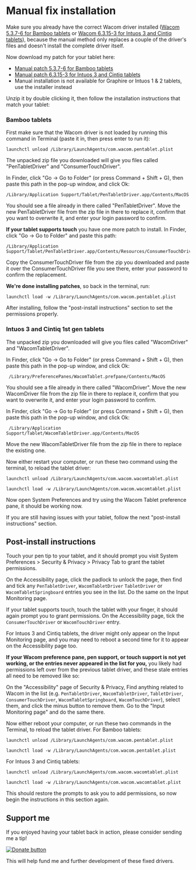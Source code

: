 # Manual fix installation

Make sure you already have the correct Wacom driver installed ([Wacom 5.3.7-6 for Bamboo tablets](http://cdn.wacom.com/u/productsupport/drivers/mac/consumer/pentablet_5.3.7-6.dmg)
or [Wacom 6.3.15-3 for Intuos 3 and Cintiq tablets](http://cdn.wacom.com/u/productsupport/drivers/mac/professional/WacomTablet_6.3.15-3.dmg)), 
because the manual method only replaces a couple of the driver's files and doesn't install the complete driver itself.

Now download my patch for your tablet here:

- [Manual patch 5.3.7-6 for Bamboo tablets](https://github.com/thenickdude/wacom-driver-fix/releases/download/patch-5/wacom-5.3.7-6-macOS-patched.zip)
- [Manual patch 6.3.15-3 for Intuos 3 and Cintiq tablets](https://github.com/thenickdude/wacom-driver-fix/releases/download/patch-5/wacom-6.3.15-3-macOS-patched.zip)
- Manual installation is not available for Graphire or Intuos 1 & 2 tablets, use the installer instead

Unzip it by double clicking it, then follow the installation instructions that match your tablet:

### Bamboo tablets

First make sure that the Wacom driver is not loaded by running this command in Terminal (paste it in, then press enter to
run it):

    launchctl unload /Library/LaunchAgents/com.wacom.pentablet.plist

The unpacked zip file you downloaded will give you files called "PenTabletDriver" and "ConsumerTouchDriver".
 
In Finder, click "Go -> Go to Folder" (or press Command + Shift + G), then paste this path in the pop-up window, 
and click Ok:

    /Library/Application Support/Tablet/PenTabletDriver.app/Contents/MacOS

You should see a file already in there called "PenTabletDriver". Move the new PenTabletDriver file from the zip file
in there to replace it, confirm that you want to overwrite it, and enter your login password to confirm.

**If your tablet supports touch** you have one more patch to install. In Finder, click "Go -> Go to Folder" and paste
this path:

    /Library/Application Support/Tablet/PenTabletDriver.app/Contents/Resources/ConsumerTouchDriver.app/Contents/MacOS

Copy the ConsumerTouchDriver file from the zip you downloaded and paste it over the ConsumerTouchDriver file you see
there, enter your password to confirm the replacement.

**We're done installing patches**, so back in the terminal, run:

    launchctl load -w /Library/LaunchAgents/com.wacom.pentablet.plist

After installing, follow the "post-install instructions" section to set the permissions properly.

### Intuos 3 and Cintiq 1st gen tablets

The unpacked zip you downloaded will give you files called "WacomDriver" and "WacomTabletDriver".
 
In Finder, click "Go -> Go to Folder" (or press Command + Shift + G), then paste this path in the pop-up window, 
and click Ok:

     /Library/PreferencePanes/WacomTablet.prefpane/Contents/MacOS

You should see a file already in there called "WacomDriver". Move the new WacomDriver file from the zip file
in there to replace it, confirm that you want to overwrite it, and enter your login password to confirm.

In Finder, click "Go -> Go to Folder" (or press Command + Shift + G), then paste this path in the pop-up window, 
and click Ok:

     /Library/Application Support/Tablet/WacomTabletDriver.app/Contents/MacOS

Move the new WacomTabletDriver file from the zip file in there to replace the existing one.

Now either restart your computer, or run these two command using the terminal, to reload the tablet driver:

    launchctl unload /Library/LaunchAgents/com.wacom.wacomtablet.plist

    launchctl load -w /Library/LaunchAgents/com.wacom.wacomtablet.plist

Now open System Preferences and try using the Wacom Tablet preference pane, it should be working now.

If you are still having issues with your tablet, follow the next "post-install instructions" section.

## Post-install instructions

Touch your pen tip to your tablet, and it should prompt you visit System Preferences > Security & Privacy > Privacy Tab
to grant the tablet permissions. 

On the Accessibility page, click the padlock to unlock the page, then find and tick any `PenTabletDriver`, `WacomTabletDriver` 
`TabletDriver` or `WacomTabletSpringboard` entries you see in the list. Do the same on the Input Monitoring page.

If your tablet supports touch, touch the tablet with your finger, it should again prompt you to grant permissions. 
On the Accessibility page, tick the `ConsumerTouchDriver` or `WacomTouchDriver` entry. 

For Intuos 3 and Cintiq tablets, the driver might only appear on the Input Monitoring page, and you may need to reboot a second time
for it to appear on the Accessibility page too.

**If your Wacom preference pane, pen support, or touch support is not yet working, or the entries never appeared in the
list for you,** you likely had permissions left over from the previous tablet driver, and these stale entries all need to 
be removed like so:

On the "Accessibility" page of Security & Privacy, Find anything related to Wacom in the list (e.g. `PenTabletDriver`, 
`WacomTabletDriver`, `TabletDriver`,  `ConsumerTouchDriver`, `WacomTabletSpringboard`, `WacomTouchDriver`), select them,
and click the minus button to remove them. Go to the "Input Monitoring page" and do the same there.

Now either reboot your computer, or run these two commands in the Terminal, to reload the tablet driver. For Bamboo tablets:

    launchctl unload /Library/LaunchAgents/com.wacom.pentablet.plist

    launchctl load -w /Library/LaunchAgents/com.wacom.pentablet.plist
    
For Intuos 3 and Cintiq tablets:

    launchctl unload /Library/LaunchAgents/com.wacom.wacomtablet.plist

    launchctl load -w /Library/LaunchAgents/com.wacom.wacomtablet.plist

This should restore the prompts to ask you to add permissions, so now begin the instructions in this section again.

## Support me

If you enjoyed having your tablet back in action, please consider sending me a tip!

[![Donate button](https://www.paypalobjects.com/en_US/i/btn/btn_donateCC_LG.gif)](https://www.paypal.com/cgi-bin/webscr?cmd=_s-xclick&hosted_button_id=CDPRHRDZUDZW4&source=url) 

This will help fund me and further development of these fixed drivers.
